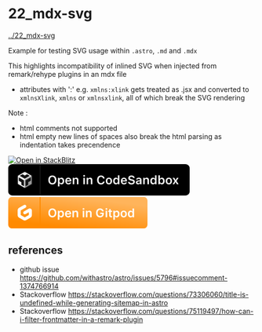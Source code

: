 # 22_mdx-svg
[../22_mdx-svg](../22_mdx-svg)

Example for testing SVG usage within `.astro`, `.md` and `.mdx`

This highlights incompatibility of inlined SVG when injected from remark/rehype plugins in an mdx file
* attributes with ':' e.g. `xmlns:xlink` gets treated as .jsx and converted to `xmlnsXlink`, `xmlns` or `xmlnsxlink`, all of which break the SVG rendering

Note :
* html comments not supported
* html empty new lines of spaces also break the html parsing as indentation takes precendence

[![Open in StackBlitz](https://developer.stackblitz.com/img/open_in_stackblitz.svg)](https://stackblitz.com/github/MicroWebStacks/astro-examples/tree/main/22_mdx-svg)
[![open in Codesandbox](../media/codesandbox.svg)](https://codesandbox.io/s/github/MicroWebStacks/astro-examples/tree/main/22_mdx-svg)
[![open in Gitpod](../media/gitpod.svg)](https://gitpod.io/?on=gitpod#https://github.com/MicroWebStacks/astro-examples/tree/main/22_mdx-svg)

## references
* github issue https://github.com/withastro/astro/issues/5796#issuecomment-1374766914
* Stackoverflow https://stackoverflow.com/questions/73306060/title-is-undefined-while-generating-sitemap-in-astro
* Stackoverflow https://stackoverflow.com/questions/75119497/how-can-i-filter-frontmatter-in-a-remark-plugin
